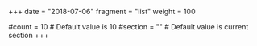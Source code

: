 +++
date = "2018-07-06"
fragment = "list"
weight = 100

#count = 10 # Default value is 10
#section = "" # Default value is current section
+++
